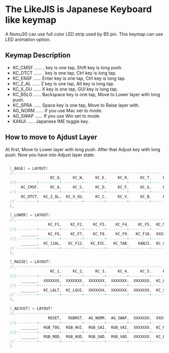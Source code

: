# The LikeJIS is Japanese Keyboard like keymap

A Nomu30 can use full color LED strip used by B5 pin. This keymap can use LED animation option.

## Keymap Description

- KC_CMSF ...... , key is one tap, Shift key is long push.
- KC_DTCT ...... . key is one tap, Ctrl key is long tap.
- KC_ENSF ...... Enter key is one tap, Ctrl key is long tap.
- KC_Z_AL ...... Z key is one tap, Alt key is long tap.
- KC_X_GU ...... X key is one tap, GUI key is long tap.
- KC_BSLO ...... Backspace key is one tap, Move to Lower layer with long push.
- KC_SPRA ...... Space key is one tap, Move to Raise layer with.
- AG_NORM ...... If you use Mac set to mode.
- AG_SWAP ...... If you use Win set to mode.
- KANJI ...... Japanese IME toggle key.

## How to move to Ajdust Layer

At first, Move to Lower layer with long push. After that Adjust key with long push. Now you have into Adjust layer state.

```c

  [_BASE] = LAYOUT(
  //,-----------------------------------------------------------------------------------------------------------------------.
                    KC_Q,     KC_W,     KC_E,     KC_R,     KC_T,     KC_Y,     KC_U,     KC_I,     KC_O,     KC_P,  KC_BSLO,
  //|---------+---------+---------+---------+---------+---------+---------+---------+---------+---------+---------|
       KC_CMSF,     KC_A,     KC_S,     KC_D,     KC_F,     KC_G,     KC_H,     KC_J,     KC_K,     KC_L,  KC_ENSF,
  //|---------+---------+---------+---------+---------+---------+---------+---------+---------+---------+---------|
       KC_DTCT,  KC_Z_AL,  KC_X_GU,     KC_C,     KC_V,     KC_B,     KC_N,     KC_M,  KC_SPRA
  //`---------+---------+---------+---------+---------+---------+---------+---------+---------'
  ),

  [_LOWER] = LAYOUT(
  //,-----------------------------------------------------------------------------------------------------------------------.
                   KC_F1,    KC_F2,    KC_F3,    KC_F4,    KC_F5,  KC_MINS,   KC_EQL,  KC_JYEN,  KC_LBRC,  KC_RBRC,  _______,
  //|---------+---------+---------+---------+---------+---------+---------+---------+---------+---------+---------|
       _______,    KC_F6,    KC_F7,    KC_F8,    KC_F9,   KC_F10,  XXXXXXX,  XXXXXXX,  KC_SCLN,  KC_QUOT,  KC_BSSF,
  //|---------+---------+---------+---------+---------+---------+---------+---------+---------+---------+---------|
       _______,  KC_11AL,   KC_F12,   KC_ESC,   KC_TAB,    KANJI,  KC_COMM,   KC_DOT,  KC_MLAD
  //`---------+---------+---------+---------+---------+---------+---------+---------+---------'
  ),

  [_RAISE] = LAYOUT(
  //,-----------------------------------------------------------------------------------------------------------------------.
                    KC_1,     KC_2,     KC_3,     KC_4,     KC_5,     KC_6,     KC_7,     KC_8,     KC_9,     KC_0,   KC_DEL,
  //|---------+---------+---------+---------+---------+---------+---------+---------+---------+---------+---------|
       _______,  XXXXXXX,  XXXXXXX,  XXXXXXX,  XXXXXXX,  XXXXXXX,  KC_LEFT,  KC_DOWN,    KC_UP,  KC_RGHT,  KC_LSFT,
  //|---------+---------+---------+---------+---------+---------+---------+---------+---------+---------+---------|
       _______,  KC_LALT,  KC_LGUI,  XXXXXXX,  XXXXXXX,  XXXXXXX,  KC_SLSH,    KC_RO,  _______
  //`---------+---------+---------+---------+---------+---------+---------+---------+---------'
  ),

  [_ADJUST] = LAYOUT(
  //,-----------------------------------------------------------------------------------------------------------------------.
                   RESET,   RGBRST,  AG_NORM,  AG_SWAP,  XXXXXXX,  XXXXXXX,  XXXXXXX,  XXXXXXX,  XXXXXXX,  XXXXXXX,  _______,
  //|---------+---------+---------+---------+---------+---------+---------+---------+---------+---------+---------|
       _______,  RGB_TOG,  RGB_HUI,  RGB_SAI,  RGB_VAI,  XXXXXXX,  KC_MS_L,  KC_MS_D,  KC_MS_U,  KC_MS_R,  XXXXXXX,
  //|---------+---------+---------+---------+---------+---------+---------+---------+---------+---------+---------|
       _______,  RGB_MOD,  RGB_HUD,  RGB_SAD,  RGB_VAD,  XXXXXXX,  KC_BTN1,  KC_BTN2,  XXXXXXX
  //`---------+---------+---------+---------+---------+---------+---------+---------+---------'
  )

```
